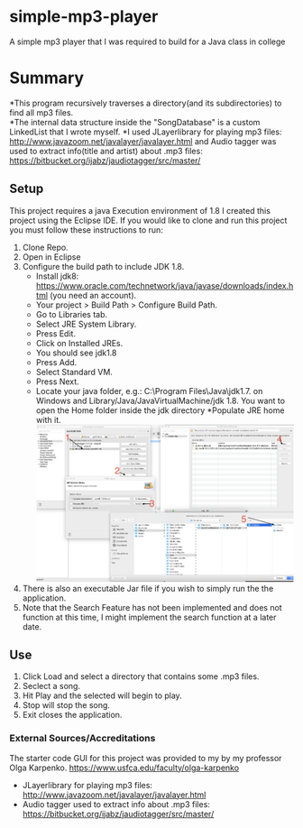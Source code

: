 # simple-mp3-player
A simple mp3 player that I was required to build for a Java class in college
# Summary
*This program recursively traverses a directory(and its subdirectories) to find all mp3 files.    
*The internal data structure inside the "SongDatabase" is a custom LinkedList that I wrote myself. 
*I used JLayerlibrary for playing mp3 files: http://www.javazoom.net/javalayer/javalayer.html
and Audio tagger was used to extract info(title and artist) about .mp3 files: https://bitbucket.org/ijabz/jaudiotagger/src/master/
## Setup
This project requires a java Execution environment of 1.8
I created this project using the Eclipse IDE. If you would like to clone and run this project you must follow these instructions to run:
1. Clone Repo.
2. Open in Eclipse
3. Configure the build path to include JDK 1.8.
    * Install jdk8: https://www.oracle.com/technetwork/java/javase/downloads/index.html (you need an account).
    * Your project > Build Path > Configure Build Path.
    * Go to Libraries tab.
    * Select JRE System Library.
    * Press Edit.
    * Click on Installed JREs.
    * You should see jdk1.8
    * Press Add.
    * Select Standard VM.
    * Press Next.
    * Locate your java folder, e.g.: C:\Program Files\Java\jdk1.7. on Windows and Library/Java/JavaVirtualMachine/jdk 1.8. You       want to open the Home folder inside the jdk directory
    *Populate JRE home with it.
![config guide](https://github.com/sambsnyder/simple-mp3-player/blob/master/Setup.png)
4. There is also an executable Jar file if you wish to simply run the the application.
5. Note that the Search Feature has not been implemented and does not function at this time, I might implement the search function at a later date.

## Use
1. Click Load and select a directory that contains some .mp3 files.
2. Seclect a song.
3. Hit Play and the selected will begin to play.
4. Stop will stop the song.
5. Exit closes the application.

### External Sources/Accreditations 

The starter code GUI for this project was provided to my by my professor Olga Karpenko. https://www.usfca.edu/faculty/olga-karpenko

* JLayerlibrary for playing mp3 files: http://www.javazoom.net/javalayer/javalayer.html
* Audio tagger used to extract info about .mp3 files: https://bitbucket.org/ijabz/jaudiotagger/src/master/


